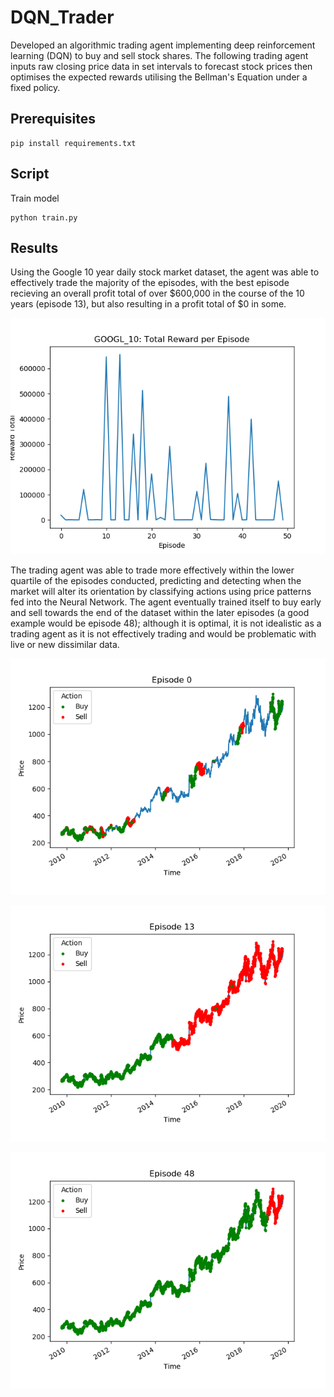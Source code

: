# DQN_Trader
Developed an algorithmic trading agent implementing deep reinforcement learning (DQN) to buy and sell stock shares. The following trading agent inputs raw closing price data in set intervals to forecast stock prices then optimises the expected rewards utilising the Bellman's Equation under a fixed policy.
## Prerequisites

```
pip install requirements.txt
```

## Script
Train model
```
python train.py
```

## Results
Using the Google 10 year daily stock market dataset, the agent was able to effectively trade the majority of the episodes, with the best episode recieving an overall profit total of over $600,000 in the course of the 10 years (episode 13), but also resulting in a profit total of $0 in some. 

![image](https://github.com/j-truong/DQN_Trader/blob/master/images/GOOGL_10/Total_Rewards.png)

The trading agent was able to trade more effectively within the lower quartile of the episodes conducted, predicting and detecting when the market will alter its orientation by classifying actions using price patterns fed into the Neural Network. The agent eventually trained itself to buy early and sell towards the end of the dataset within the later episodes (a good example would be episode 48); although it is optimal, it is not idealistic as a trading agent as it is not effectively trading and would be problematic with live or new dissimilar data. 

![image](https://github.com/j-truong/DQN_Trader/blob/master/images/GOOGL_10/episode_0.png)

![image](https://github.com/j-truong/DQN_Trader/blob/master/images/GOOGL_10/episode_13.png)

![image](https://github.com/j-truong/DQN_Trader/blob/master/images/GOOGL_10/episode_48.png)
